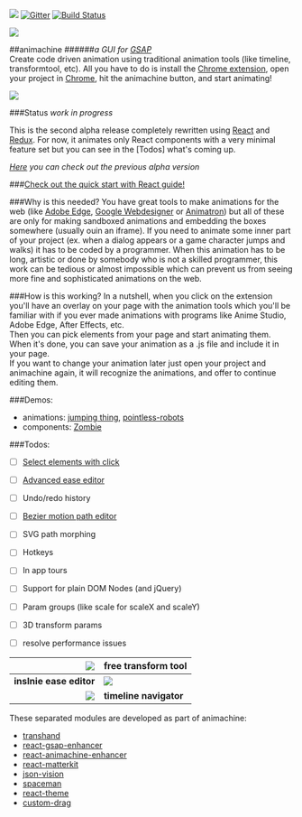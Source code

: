 ![](https://img.shields.io/badge/stability-experimental-orange.svg?style=flat-square)
[![Gitter](https://badges.gitter.im/Join%20Chat.svg)](https://gitter.im/animachine/animachine?utm_source=badge&utm_medium=badge&utm_campaign=pr-badge&utm_content=badge)
[![Build Status](https://travis-ci.org/animachine/animachine.svg)](https://travis-ci.org/animachine/animachine)

<img src="http://s9.postimg.org/mqolutoxb/amheader.png">

##animachine
######*a GUI for [GSAP]*  
Create code driven animation using traditional animation tools (like timeline, transformtool, etc). All you have to do is install the [Chrome extension][extension], open your project in [Chrome][chrome], hit the animachine button, and start animating!

<img src="http://i.imgur.com/GNRAlz5.png">

###Status
*work in progress*

This is the second alpha release completely rewritten using [React] and [Redux]. For now, it animates only React components with a very minimal feature set but you can see in the [Todos] what's coming up.

*[Here](https://github.com/animachine/animachine/tree/first-alpha) you can check out the previous alpha version*

###[Check out the quick start with React guide!](docs/quick-start-with-react.md)

###Why is this needed?
You have great tools to make animations for the web (like [Adobe Edge][edge], [Google Webdesigner][webdesigner] or [Animatron]) but all of these are only for making sandboxed animations and embedding the boxes somewhere (usually ouin an iframe). If you need to animate some inner part of your project (ex. when a dialog appears or a game character jumps and walks) it has to be coded by a programmer. When this animation has to be long, artistic or done by somebody who is not a skilled programmer, this work can be tedious or almost impossible which can prevent us from seeing more fine and sophisticated animations on the web.

###How is this working?
In a nutshell, when you click on the extension you'll have an overlay on your page with the animation tools which you'll be familiar with if you ever made animations with programs like Anime Studio, Adobe Edge, After Effects, etc.  
Then you can pick elements from your page and start animating them.
When it's done, you can save your animation as a .js file and include it in your page.  
If you want to change your animation later just open your project and animachine again, it will recognize the animations, and offer to continue editing them.

###Demos: 
 - animations: [jumping thing][demo-jump], [pointless-robots][demo-robots]
 - components: [Zombie](https://github.com/azazdeaz/react-animated-topdown-zombie)

###Todos:
- [ ] [Select elements with click](http://i.imgur.com/LPCj6jp.gif)
- [ ] [Advanced ease editor](http://i.imgur.com/fZhQcc6.gif)
- [ ] Undo/redo history
- [ ] [Bezier motion path editor](http://i.imgur.com/LjBruea.gif)
- [ ] SVG path morphing
- [ ] Hotkeys
- [ ] In app tours
- [ ] Support for plain DOM Nodes (and jQuery)
- [ ] Param groups (like scale for scaleX and scaleY)
- [ ] 3D transform params
- [ ] resolve performance issues


![](http://zippy.gfycat.com/IndolentBowedBustard.gif) | **free transform tool**
-------------:|:-------------
**inslnie ease editor**   | ![](http://i.imgur.com/hRiwrS2.gif)
![](http://i.imgur.com/d9K7DpQ.gif) | **timeline navigator**

These separated modules are developed as part of animachine:
- [transhand](https://github.com/azazdeaz/transhand)
- [react-gsap-enhancer](https://github.com/azazdeaz/react-gsap-enhancer)
- [react-animachine-enhancer](https://github.com/animachine/react-animachine-enhancer)
- [react-matterkit](https://github.com/azazdeaz/react-matterkit)
- [json-vision](https://github.com/azazdeaz/json-vision)
- [spaceman](https://github.com/azazdeaz/spaceman)
- [react-theme](https://github.com/azazdeaz/react-theme)
- [custom-drag](https://github.com/azazdeaz/custom-drag)

[extension]: https://chrome.google.com/webstore/detail/animachine-alpha/feefkphfphgbcidiajhoapphgmnfhgod
[demo-jump]: http://animachine.github.io/animachine/#/demo/Box
[demo-robots]: http://animachine.github.io/animachine/#/demo/Robots
[GSAP]: http://greensock.com/
[React]: https://facebook.github.io/react/
[Redux]: https://github.com/rackt/redux/
[Animatron]: https://www.animatron.com/
[edge]: https://www.adobe.com/products/edge-animate.html
[webdesigner]: https://www.google.com/webdesigner/
[chrome]: https://www.google.com/chrome/browser/desktop/

